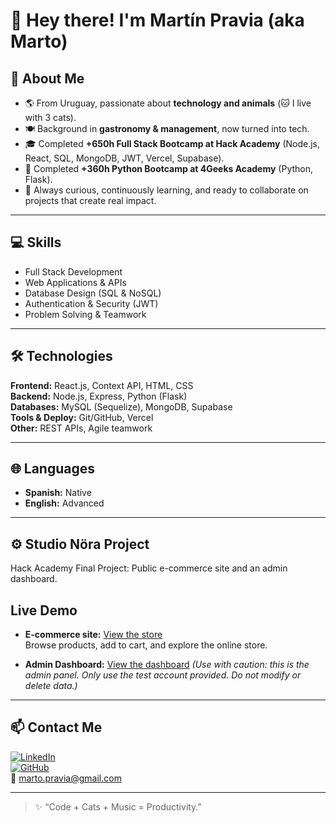 # 👋 Hey there! I'm Martín Pravia (aka Marto)


## 🐾 About Me  
- 🌎 From Uruguay, passionate about **technology and animals** (🐱 I live with 3 cats).  
- 🍽️ Background in **gastronomy & management**, now turned into tech.  
- 🎓 Completed **+650h Full Stack Bootcamp at Hack Academy** (Node.js, React, SQL, MongoDB, JWT, Vercel, Supabase).  
- 🐍 Completed **+360h Python Bootcamp at 4Geeks Academy** (Python, Flask).  
- 🚀 Always curious, continuously learning, and ready to collaborate on projects that create real impact.  

---

## 💻 Skills  
- Full Stack Development  
- Web Applications & APIs  
- Database Design (SQL & NoSQL)  
- Authentication & Security (JWT)  
- Problem Solving & Teamwork  

---

## 🛠️ Technologies  
**Frontend:** React.js, Context API, HTML, CSS  
**Backend:** Node.js, Express, Python (Flask)  
**Databases:** MySQL (Sequelize), MongoDB, Supabase  
**Tools & Deploy:** Git/GitHub, Vercel  
**Other:** REST APIs, Agile teamwork  

---

## 🌐 Languages  
- **Spanish:** Native  
- **English:** Advanced  

---

## ⚙️ Studio Nöra Project

Hack Academy Final Project: Public e-commerce site and an admin dashboard.  

## Live Demo

- **E-commerce site:** <a href="https://studio-nora-ecommerce.vercel.app/" target="_blank">View the store</a>  
  Browse products, add to cart, and explore the online store.

- **Admin Dashboard:** <a href="https://studio-nora-dashboard.vercel.app/" target="_blank">View the dashboard</a> *(Use with caution: this is the admin panel. Only use the test account provided. Do not modify or delete data.)*

---

## 📫 Contact Me  
[![LinkedIn](https://img.shields.io/badge/LinkedIn-blue?style=for-the-badge&logo=linkedin)](https://www.linkedin.com/in/martin-pravia)  
[![GitHub](https://img.shields.io/badge/GitHub-000?style=for-the-badge&logo=github)](https://github.com/martopravia)  
📧 marto.pravia@gmail.com  

---

> ✨ “Code + Cats + Music = Productivity.”  
